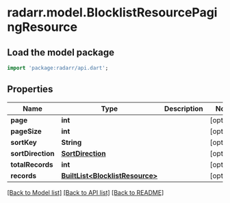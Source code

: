 # radarr.model.BlocklistResourcePagingResource

## Load the model package
```dart
import 'package:radarr/api.dart';
```

## Properties
Name | Type | Description | Notes
------------ | ------------- | ------------- | -------------
**page** | **int** |  | [optional] 
**pageSize** | **int** |  | [optional] 
**sortKey** | **String** |  | [optional] 
**sortDirection** | [**SortDirection**](SortDirection.md) |  | [optional] 
**totalRecords** | **int** |  | [optional] 
**records** | [**BuiltList&lt;BlocklistResource&gt;**](BlocklistResource.md) |  | [optional] 

[[Back to Model list]](../README.md#documentation-for-models) [[Back to API list]](../README.md#documentation-for-api-endpoints) [[Back to README]](../README.md)



